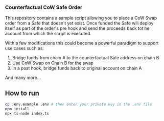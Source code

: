 ### Counterfactual CoW Safe Order

This repository contains a sample script allowing you to place a CoW Swap order from a Safe that doesn't yet exist. Once funded the Safe will deploy itself as part of the order's pre hook and send the proceeds back tot he account from which the script is executed.

With a few modifications this could become a powerful paradigm to support use cases such as:

1. Bridge funds from chain A to the counterfactual Safe address on chain B
2. Use CoW Swap on Chain B for the swap
3. In a post hook, bridge funds back to original account on chain A

And many more...

## How to run

```sh
cp .env.example .env # then enter your private key in the .env file
npm install
npx ts-node index.ts
```
